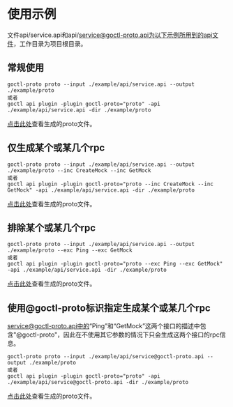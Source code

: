 # 使用示例

文件api/service.api和api/service@goctl-proto.api为以下示例所用到的api文件，工作目录为项目根目录。

## 常规使用

```
goctl-proto proto --input ./example/api/service.api --output ./example/proto
或者
goctl api plugin -plugin goctl-proto="proto" -api ./example/api/service.api -dir ./example/proto
```

[点击此处](https://github.com/liferod/goctl-proto/blob/main/example/proto/1_normal.proto)查看生成的proto文件。

## 仅生成某个或某几个rpc

```
goctl-proto proto --input ./example/api/service.api --output ./example/proto --inc CreateMock --inc GetMock
或者
goctl api plugin -plugin goctl-proto="proto --inc CreateMock --inc GetMock" -api ./example/api/service.api -dir ./example/proto
```

[点击此处](https://github.com/liferod/goctl-proto/blob/main/example/proto/2_include.proto)查看生成的proto文件。

## 排除某个或某几个rpc

```
goctl-proto proto --input ./example/api/service.api --output ./example/proto --exc Ping --exc GetMock
或者
goctl api plugin -plugin goctl-proto="proto --exc Ping --exc GetMock" -api ./example/api/service.api -dir ./example/proto
```

[点击此处](https://github.com/liferod/goctl-proto/blob/main/example/proto/3_exclude.proto)查看生成的proto文件。

## 使用@goctl-proto标识指定生成某个或某几个rpc

service@goctl-proto.api中的“Ping”和“GetMock”这两个接口的描述中包含"@goctl-proto"，因此在不使用其它参数的情况下只会生成这两个接口的rpc信息。

```
goctl-proto proto --input ./example/api/service@goctl-proto.api --output ./example/proto
或者
goctl api plugin -plugin goctl-proto="proto" -api ./example/api/service@goctl-proto.api -dir ./example/proto
```

[点击此处](https://github.com/liferod/goctl-proto/blob/main/example/proto/4_@goctl-proto.proto)查看生成的proto文件。
